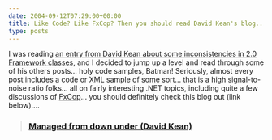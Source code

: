 ```yaml
---
date: 2004-09-12T07:29:00+00:00
title: Like Code? Like FxCop? Then you should read David Kean's blog...
type: posts
---
```

I was reading [an entry from David Kean about some inconsistencies in 2.0 Framework classes](http://managedfromdownunder.blogspot.com/2004/08/net-20-inconsistencies.html), and I decided to jump up a level and read through some of his others posts... holy code samples, Batman! Seriously, almost every post includes a code or XML sample of some sort... that is a high signal-to-noise ratio folks... all on fairly interesting .NET topics, including quite a few discussions of [FxCop](http://www.gotdotnet.com/team/fxcop/)... you should definitely check this blog out (link below)....

> ### [Managed from down under (David Kean)](http://managedfromdownunder.blogspot.com/)
